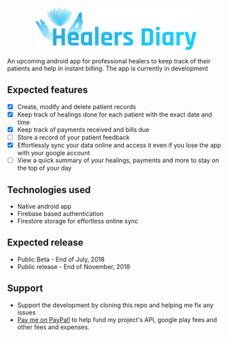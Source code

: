 <p align="center"><img src="/app/src/main/res/drawable/logo_type.png" alt="Healers Diary" height="100px"></p>

An upcoming android app for professional healers to keep track of their patients and help in instant billing. The app is currently in development

## Expected features
- [X] Create, modify and delete patient records
- [X] Keep track of healings done for each patient with the exact date and time
- [X] Keep track of payments received and bills due
- [ ] Store a record of your patient feedback
- [X] Effortlessly sync your data online and access it even if you lose the app with your google account
- [ ] View a quick summary of your healings, payments and more to stay on the top of your day

## Technologies used
* Native android app
* Firebase based authentication
* Firestore storage for effortless online sync

## Expected release
* Public Beta - End of July, 2018
* Public release - End of November, 2018

## Support
* Support the development by cloning this repo and helping me fix any issues
* [Pay me on PayPal!](https://paypal.me/yashovardhan99) to help fund my project's API, google play fees and other fees and expenses.
